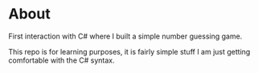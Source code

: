 # About
First interaction with C# where I built a simple number guessing game.

This repo is for learning purposes, it is fairly simple stuff I am just getting comfortable with the C# syntax.
